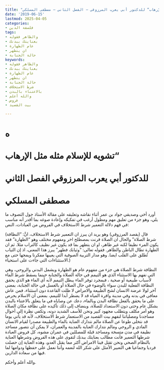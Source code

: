 ```yaml
---
title: "اضاءات حول مقال ”التصوف ليس حلا بل هو تشويه للإسلام مثله  مثل الإرهاب“ للدكتور أبي يعرب المرزوقي – الفصل الثاني – مصطفى المسلكي"
date: '2019-06-15'
lastmod: 2025-04-05
categories:
- فلسفة الدين
tags:
- والظاهر فقوله
- بعنايتك ببدنك
- عام الطهارة
- ان يتطهر
- حالة الجنابة
keywords:
- والظاهر فقوله
- بعنايتك ببدنك
- عام الطهارة
- ان يتطهر
- حالة الجنابة
- شرط الاستخلاف
- بالاعتناء بالبدن
- والله أعلم
- فروض
- بيت القصيد

---
```

# **ه**

# **تشويه للإسلام مثله** **مثل الإرهاب“**

# **للدكتور أبي يعرب المرزوقي الفصل الثاني**

# مصطفى المسلكي

أورد أخي وصديقي جواد بن عمر أثناء نقاشه وتعليقه على مقالة الأستاذ حول التصوف ما يلي، وهو جزء من تعليق مهم ومطول أرغب في تفكيكه وإعادة صوغه بما أقدر أنه مناسب في فهم دلالة التعمير شرط الاستخلاف في الفروض من العبادات، النص:

(قال (يقصد المرزوقي) وهو يريد ان يبرز ان التعمير شرط الاستخلاف، انَّ: “النظافة شرط الصلاة” والحال ان الصلاة قرنت بمصطلح اخر ومفهوم مختلف وهو “الطهارة” فقد يكون المرء نظيفا لكنه غير طاهر، او ان يتطهر بما قد يكون غير نظيف كالتراب مثلا. ثم ان الطهارة تطال الباطن والظاهر. فقوله تعالى: “وثيابك فطهر” يبرز هذا المعنى، اذ إن الثياب تُطلق على القلب ايضا. وهو مدار التربية الصوفية التي يعيبها مفكرنا ويمجها حتى مع الاستثناءات التي جاءت على استحياء.)

النظافة شرط الصلاة هي جزء من مفهوم عام هو الطهارة ويشمل البدني والروحي، وهي التي نفهم بها الاستثناء الذي هو التيمم في حالة الصلاة والجنابة حينما يسقط شرط الماء لأسباب طبيعية أو صحية ، فبمجرد توفر الماء يبطل التيمم لأنه أي الماء هو الذي يحقق النظافة الفعلية للبدن سواء بالوضوء في حال الصلاة أو بالغسل في حالة الجنابة، بمعنى آخر لولا عرضة الانسان لشح الطبيعة والامراض لا ظلت القاعدة دون استثناء، فمن عاش معافى في بدنه وفي مدينة وافرة المياه قد لا يضطر أبدا للتيمم، بمعنى أن الاسلام يحرص على ما يحقق بالفعل نظافة البدن وبالماء، دعك عن وصاياه في ما يتعلق بالاعتناء بالبدن بشكل عام وحتى دون الاستعداد للصلاة، وينضاف إلى ذلك تأكيده على نظافة مكان الصلاة وهو أمر مكلف ويتطلب مجهود كبير ونحن للأسف الشديد دونه، وتكفي نظرة إلى أحوال مساجدنا ومصلياتنا لنفهم بيت القصيد من الاستعمار شرط الاستخلاف، لأنه قد يأتي يوما قد نتخلى طوعا عن الصلاة مالم نتدارك العناية بالماء والطبيعة مصدرا لقيام الانسان المادي و الروحي ومالم نتدارك العناية بالمدينة والعمران، لا يمكن أن نتصور مساجد نظيفة في مدن متسخة ومساجد قبلة للمصللين في عمران مشوه، كل فروض العبادة شرطها التعمير فأنت مطالب بعنايتك ببدنك لتقوى على هذه الفروض وشرطها العناية بالنظام الصحي ونحن تقتل فينا الامراض أكثر مما يقتل العدو، وهذه العناية إن حصلت فرديا وجماعيا هي التعبير الأمثل على شكر الله لنعمه وأننا نعمل على حفظها ودوامها لما فيها من سعادة الدارين.

والله أعلم وأحكم.

###
